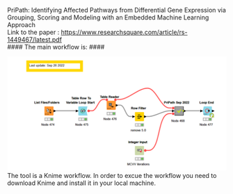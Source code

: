 PriPath: Identifying Affected  Pathways from Differential Gene Expression via Grouping, Scoring and Modeling with an Embedded Machine Learning Approach  
Link to the paper :  https://www.researchsquare.com/article/rs-1449467/latest.pdf
<br> #### The main workflow is: ####

![alt text](https://github.com/malikyousef/PriPath/blob/main/PriPath_main.PNG?raw=true)
The tool is a Knime workflow. In order to excue the workflow you need to download Knime and install it in your local machine.


 
